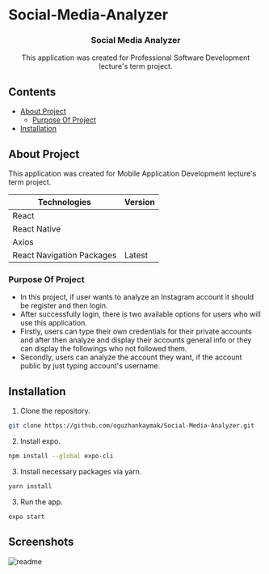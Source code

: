# Social-Media-Analyzer

<p align="center">
  <h3 align="center">Social Media Analyzer</h3>
  <p align="center">
    This application was created for Professional Software Development lecture's term project.
  </p>
</p>

<!-- Contents -->

## Contents

- [About Project](#about-project)
  - [Purpose Of Project](#purpose-of-project)
- [Installation](#installation)

## About Project

This application was created for Mobile Application Development lecture's term project.

| Technologies              | Version |
| ------------------------- | ------- |
| React                     |
| React Native              |
| Axios                     |
| React Navigation Packages | Latest  |

### Purpose Of Project

- In this project, if user wants to analyze an Instagram account it should be register and then login.
- After successfully login, there is two available options for users who will use this application.
- Firstly, users can type their own credentials for their private accounts and after then analyze and display their accounts general info or they can display the followings who not followed them.
- Secondly, users can analyze the account they want, if the account public by just typing account's username.

## Installation

1. Clone the repository.

```sh
git clone https://github.com/oguzhankaymak/Social-Media-Analyzer.git
```

2. Install expo.

```sh
npm install --global expo-cli
```

3. Install necessary packages via yarn.

```sh
yarn install
```

3. Run the app.

```sh
expo start
```

<!-- MARKDOWN LINKS & IMAGES -->

[build-shield]: https://img.shields.io/badge/build-passing-brightgreen.svg?style=flat-square
[contributors-shield]: https://img.shields.io/badge/contributors-2-orange.svg?style=flat-square
[license-shield]: https://img.shields.io/badge/license-MIT-blue.svg?style=flat-square
[license-url]: https://choosealicense.com/licenses/mit

## Screenshots

![readme](https://user-images.githubusercontent.com/36153454/107495981-cf7e4e00-6ba1-11eb-97a5-71c0f870944a.jpg)

